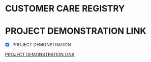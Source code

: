 # CUSTOMER CARE REGISTRY
# PROJECT DEMONSTRATION LINK

- [x] PROJECT DEMONSTRATION

[PROJECT DEMONSTRATION LINK](http://159.122.183.58:31769/) <br>